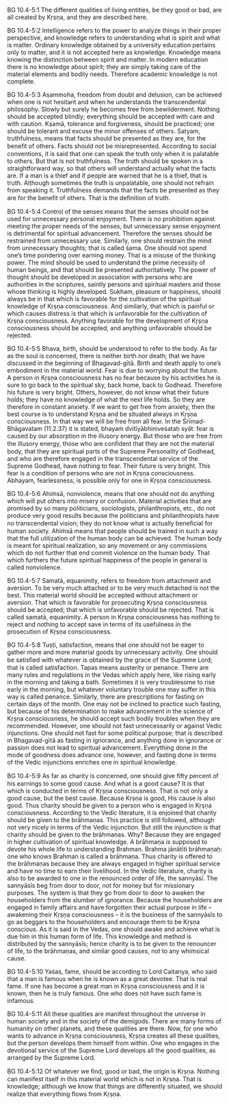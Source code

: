 BG 10.4-5:1	The different qualities of living entities, be they good or bad, are all created by Kṛṣṇa, and they are described here.

BG 10.4-5:2	Intelligence refers to the power to analyze things in their proper perspective, and knowledge refers to understanding what is spirit and what is matter. Ordinary knowledge obtained by a university education pertains only to matter, and it is not accepted here as knowledge. Knowledge means knowing the distinction between spirit and matter. In modern education there is no knowledge about spirit; they are simply taking care of the material elements and bodily needs. Therefore academic knowledge is not complete.

BG 10.4-5:3	Asammoha, freedom from doubt and delusion, can be achieved when one is not hesitant and when he understands the transcendental philosophy. Slowly but surely he becomes free from bewilderment. Nothing should be accepted blindly; everything should be accepted with care and with caution. Kṣamā, tolerance and forgiveness, should be practiced; one should be tolerant and excuse the minor offenses of others. Satyam, truthfulness, means that facts should be presented as they are, for the beneﬁt of others. Facts should not be misrepresented. According to social conventions, it is said that one can speak the truth only when it is palatable to others. But that is not truthfulness. The truth should be spoken in a straightforward way, so that others will understand actually what the facts are. If a man is a thief and if people are warned that he is a thief, that is truth. Although sometimes the truth is unpalatable, one should not refrain from speaking it. Truthfulness demands that the facts be presented as they are for the beneﬁt of others. That is the deﬁnition of truth.

BG 10.4-5:4	Control of the senses means that the senses should not be used for unnecessary personal enjoyment. There is no prohibition against meeting the proper needs of the senses, but unnecessary sense enjoyment is detrimental for spiritual advancement. Therefore the senses should be restrained from unnecessary use. Similarly, one should restrain the mind from unnecessary thoughts; that is called śama. One should not spend one’s time pondering over earning money. That is a misuse of the thinking power. The mind should be used to understand the prime necessity of human beings, and that should be presented authoritatively. The power of thought should be developed in association with persons who are authorities in the scriptures, saintly persons and spiritual masters and those whose thinking is highly developed. Sukham, pleasure or happiness, should always be in that which is favorable for the cultivation of the spiritual knowledge of Kṛṣṇa consciousness. And similarly, that which is painful or which causes distress is that which is unfavorable for the cultivation of Kṛṣṇa consciousness. Anything favorable for the development of Kṛṣṇa consciousness should be accepted, and anything unfavorable should be rejected.

BG 10.4-5:5	Bhava, birth, should be understood to refer to the body. As far as the soul is concerned, there is neither birth nor death; that we have discussed in the beginning of Bhagavad-gītā. Birth and death apply to one’s embodiment in the material world. Fear is due to worrying about the future. A person in Kṛṣṇa consciousness has no fear because by his activities he is sure to go back to the spiritual sky, back home, back to Godhead. Therefore his future is very bright. Others, however, do not know what their future holds; they have no knowledge of what the next life holds. So they are therefore in constant anxiety. If we want to get free from anxiety, then the best course is to understand Kṛṣṇa and be situated always in Kṛṣṇa consciousness. In that way we will be free from all fear. In the Śrīmad-Bhāgavatam (11.2.37) it is stated, bhayaṁ dvitīyābhiniveśataḥ syāt: fear is caused by our absorption in the illusory energy. But those who are free from the illusory energy, those who are conﬁdent that they are not the material body, that they are spiritual parts of the Supreme Personality of Godhead, and who are therefore engaged in the transcendental service of the Supreme Godhead, have nothing to fear. Their future is very bright. This fear is a condition of persons who are not in Kṛṣṇa consciousness. Abhayam, fearlessness, is possible only for one in Kṛṣṇa consciousness.

BG 10.4-5:6	Ahiṁsā, nonviolence, means that one should not do anything which will put others into misery or confusion. Material activities that are promised by so many politicians, sociologists, philanthropists, etc., do not produce very good results because the politicians and philanthropists have no transcendental vision; they do not know what is actually beneﬁcial for human society. Ahiṁsā means that people should be trained in such a way that the full utilization of the human body can be achieved. The human body is meant for spiritual realization, so any movement or any commissions which do not further that end commit violence on the human body. That which furthers the future spiritual happiness of the people in general is called nonviolence.

BG 10.4-5:7	Samatā, equanimity, refers to freedom from attachment and aversion. To be very much attached or to be very much detached is not the best. This material world should be accepted without attachment or aversion. That which is favorable for prosecuting Kṛṣṇa consciousness should be accepted; that which is unfavorable should be rejected. That is called samatā, equanimity. A person in Kṛṣṇa consciousness has nothing to reject and nothing to accept save in terms of its usefulness in the prosecution of Kṛṣṇa consciousness.

BG 10.4-5:8	Tuṣṭi, satisfaction, means that one should not be eager to gather more and more material goods by unnecessary activity. One should be satisﬁed with whatever is obtained by the grace of the Supreme Lord; that is called satisfaction. Tapas means austerity or penance. There are many rules and regulations in the Vedas which apply here, like rising early in the morning and taking a bath. Sometimes it is very troublesome to rise early in the morning, but whatever voluntary trouble one may suffer in this way is called penance. Similarly, there are prescriptions for fasting on certain days of the month. One may not be inclined to practice such fasting, but because of his determination to make advancement in the science of Kṛṣṇa consciousness, he should accept such bodily troubles when they are recommended. However, one should not fast unnecessarily or against Vedic injunctions. One should not fast for some political purpose; that is described in Bhagavad-gītā as fasting in ignorance, and anything done in ignorance or passion does not lead to spiritual advancement. Everything done in the mode of goodness does advance one, however, and fasting done in terms of the Vedic injunctions enriches one in spiritual knowledge.

BG 10.4-5:9	As far as charity is concerned, one should give ﬁfty percent of his earnings to some good cause. And what is a good cause? It is that which is conducted in terms of Kṛṣṇa consciousness. That is not only a good cause, but the best cause. Because Kṛṣṇa is good, His cause is also good. Thus charity should be given to a person who is engaged in Kṛṣṇa consciousness. According to the Vedic literature, it is enjoined that charity should be given to the brāhmaṇas. This practice is still followed, although not very nicely in terms of the Vedic injunction. But still the injunction is that charity should be given to the brāhmaṇas. Why? Because they are engaged in higher cultivation of spiritual knowledge. A brāhmaṇa is supposed to devote his whole life to understanding Brahman. Brahma jānātīti brāhmaṇaḥ: one who knows Brahman is called a brāhmaṇa. Thus charity is offered to the brāhmaṇas because they are always engaged in higher spiritual service and have no time to earn their livelihood. In the Vedic literature, charity is also to be awarded to one in the renounced order of life, the sannyāsī. The sannyāsīs beg from door to door, not for money but for missionary purposes. The system is that they go from door to door to awaken the householders from the slumber of ignorance. Because the householders are engaged in family affairs and have forgotten their actual purpose in life – awakening their Kṛṣṇa consciousness – it is the business of the sannyāsīs to go as beggars to the householders and encourage them to be Kṛṣṇa conscious. As it is said in the Vedas, one should awake and achieve what is due him in this human form of life. This knowledge and method is distributed by the sannyāsīs; hence charity is to be given to the renouncer of life, to the brāhmaṇas, and similar good causes, not to any whimsical cause.

BG 10.4-5:10	Yaśas, fame, should be according to Lord Caitanya, who said that a man is famous when he is known as a great devotee. That is real fame. If one has become a great man in Kṛṣṇa consciousness and it is known, then he is truly famous. One who does not have such fame is infamous.

BG 10.4-5:11	All these qualities are manifest throughout the universe in human society and in the society of the demigods. There are many forms of humanity on other planets, and these qualities are there. Now, for one who wants to advance in Kṛṣṇa consciousness, Kṛṣṇa creates all these qualities, but the person develops them himself from within. One who engages in the devotional service of the Supreme Lord develops all the good qualities, as arranged by the Supreme Lord.

BG 10.4-5:12	Of whatever we ﬁnd, good or bad, the origin is Kṛṣṇa. Nothing can manifest itself in this material world which is not in Kṛṣṇa. That is knowledge; although we know that things are differently situated, we should realize that everything ﬂows from Kṛṣṇa.